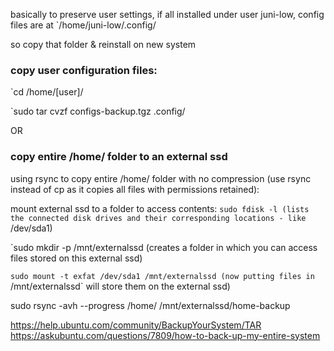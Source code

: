 


basically to preserve user settings, if all installed under user juni-low, config files are at `/home/juni-low/.config/

so copy that folder & reinstall on new system


### copy user configuration files:

`cd /home/[user]/

`sudo tar cvzf configs-backup.tgz .config/


OR 

### copy entire /home/ folder to an external ssd
using rsync to copy entire /home/ folder with no compression (use rsync instead of cp as it copies all files with permissions retained):

mount external ssd to a folder to access contents:
`sudo fdisk -l
(lists the connected disk drives and their corresponding locations - like `/dev/sda1)

`sudo mkdir -p /mnt/externalssd
(creates a folder in which you can access files stored on this external ssd)

`sudo mount -t exfat /dev/sda1 /mnt/externalssd
(now putting files in `/mnt/externalssd` will store them on the external ssd)


sudo rsync -avh --progress /home/ /mnt/externalssd/home-backup



https://help.ubuntu.com/community/BackupYourSystem/TAR
https://askubuntu.com/questions/7809/how-to-back-up-my-entire-system